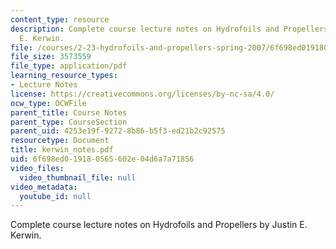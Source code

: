 ```yaml
---
content_type: resource
description: Complete course lecture notes on Hydrofoils and Propellers by Justin
  E. Kerwin.
file: /courses/2-23-hydrofoils-and-propellers-spring-2007/6f698ed019180565602e04d6a7a71856_kerwin_notes.pdf
file_size: 3573559
file_type: application/pdf
learning_resource_types:
- Lecture Notes
license: https://creativecommons.org/licenses/by-nc-sa/4.0/
ocw_type: OCWFile
parent_title: Course Notes
parent_type: CourseSection
parent_uid: 4253e19f-9272-8b86-b5f3-ed21b2c92575
resourcetype: Document
title: kerwin_notes.pdf
uid: 6f698ed0-1918-0565-602e-04d6a7a71856
video_files:
  video_thumbnail_file: null
video_metadata:
  youtube_id: null
---
```

Complete course lecture notes on Hydrofoils and Propellers by Justin E. Kerwin.